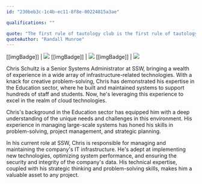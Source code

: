 ```yaml
---
id: "230beb3c-1c4b-ec11-8f8e-00224815a3ae"

qualifications: ""

quote: "The first rule of tautology club is the first rule of tautology club."
quoteAuthor: "Randall Munroe"
---
```


[[imgBadge]]
| [![](../badges/Certification-microsoft-azure-fundamentals.png)](https://www.credly.com/badges/55060296-b73c-4040-a1a8-affac658aded/public_url)
[[imgBadge]]
| ![](../badges/Business-microsoft-azure.png)
[[imgBadge]]
| ![](../badges/SysAdmin-microsoft-hyper-v.png)

Chris Schultz is a Senior Systems Administrator at SSW, bringing a wealth of experience in a wide array of infrastructure-related technologies. With a knack for creative problem-solving, Chris has demonstrated his expertise in the Education sector, where he built and maintained systems to support hundreds of staff and students. Now, he's leveraging this experience to excel in the realm of cloud technologies.  

Chris's background in the Education sector has equipped him with a deep understanding of the unique needs and challenges in this environment. His experience in managing large-scale systems has honed his skills in problem-solving, project management, and strategic planning.  

In his current role at SSW, Chris is responsible for managing and maintaining the company's IT infrastructure. He's adept at implementing new technologies, optimizing system performance, and ensuring the security and integrity of the company's data. His technical expertise, coupled with his strategic thinking and problem-solving skills, makes him a valuable asset to any project.
